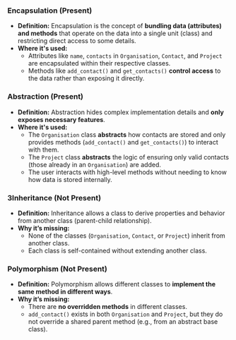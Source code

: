 ### **Encapsulation** (Present)

- **Definition:** Encapsulation is the concept of **bundling data (attributes) and methods** that operate on the data into a single unit (class) and restricting direct access to some details.
- **Where it's used:**
  - Attributes like `name`, `contacts` in `Organisation`, `Contact`, and `Project` are encapsulated within their respective classes.
  - Methods like `add_contact()` and `get_contacts()` **control access** to the data rather than exposing it directly.

### **Abstraction** (Present)

- **Definition:** Abstraction hides complex implementation details and **only exposes necessary features**.
- **Where it's used:**
  - The `Organisation` class **abstracts** how contacts are stored and only provides methods (`add_contact()` and `get_contacts()`) to interact with them.
  - The `Project` class **abstracts** the logic of ensuring only valid contacts (those already in an `Organisation`) are added.
  - The user interacts with high-level methods without needing to know how data is stored internally.

### 3**Inheritance** (Not Present)

- **Definition:** Inheritance allows a class to derive properties and behavior from another class (parent-child relationship).
- **Why it’s missing:**
  - None of the classes (`Organisation`, `Contact`, or `Project`) inherit from another class.
  - Each class is self-contained without extending another class.

### **Polymorphism** (Not Present)

- **Definition:** Polymorphism allows different classes to **implement the same method in different ways**.
- **Why it’s missing:**
  - There are **no overridden methods** in different classes.
  - `add_contact()` exists in both `Organisation` and `Project`, but they do not override a shared parent method (e.g., from an abstract base class).
